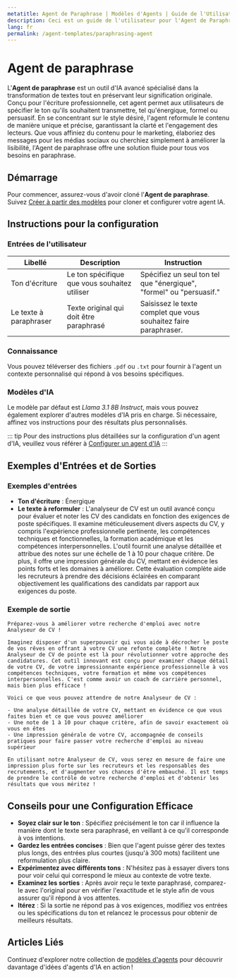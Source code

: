 ```yaml
---
metatitle: Agent de Paraphrase | Modèles d'Agents | Guide de l'Utilisateur FabriXAI
description: Ceci est un guide de l'utilisateur pour l'Agent de Paraphrase conçu pour aider les utilisateurs à paraphraser du texte avec un ton spécifique tout en conservant les significations essentielles.
lang: fr
permalink: /agent-templates/paraphrasing-agent
---
```


# Agent de paraphrase

L'**Agent de paraphrase** est un outil d'IA avancé spécialisé dans la transformation de textes tout en préservant leur signification originale. Conçu pour l'écriture professionnelle, cet agent permet aux utilisateurs de spécifier le ton qu'ils souhaitent transmettre, tel qu'énergique, formel ou persuasif. En se concentrant sur le style désiré, l'agent reformule le contenu de manière unique et précise, garantissant la clarté et l'engagement des lecteurs. Que vous affiniez du contenu pour le marketing, élaboriez des messages pour les médias sociaux ou cherchiez simplement à améliorer la lisibilité, l'Agent de paraphrase offre une solution fluide pour tous vos besoins en paraphrase.

## Démarrage

Pour commencer, assurez-vous d'avoir cloné l'**Agent de paraphrase**. Suivez [Créer à partir des modèles](/fr/create-from-templates/) pour cloner et configurer votre agent IA.

## Instructions pour la configuration

### Entrées de l'utilisateur

| Libellé                  | Description                                            | Instruction                                                                 |
| ------------------------ | ------------------------------------------------------ | --------------------------------------------------------------------------- |
| Ton d'écriture           | Le ton spécifique que vous souhaitez utiliser         | Spécifiez un seul ton tel que "énergique", "formel" ou "persuasif."          |
| Le texte à paraphraser   | Texte original qui doit être paraphrasé                | Saisissez le texte complet que vous souhaitez faire paraphraser.            |

### Connaissance

Vous pouvez téléverser des fichiers `.pdf` ou `.txt` pour fournir à l'agent un contexte personnalisé qui répond à vos besoins spécifiques.

### Modèles d'IA

Le modèle par défaut est *Llama 3.1 8B Instruct*, mais vous pouvez également explorer d'autres modèles d'IA pris en charge. Si nécessaire, affinez vos instructions pour des résultats plus personnalisés.

::: tip
Pour des instructions plus détaillées sur la configuration d'un agent d'IA, veuillez vous référer à [Configurer un agent d'IA](/en-us/configure-ai-agent/)
:::

## Exemples d'Entrées et de Sorties

### Exemples d'entrées

- **Ton d'écriture** : Énergique
- **Le texte à reformuler** : L'analyseur de CV est un outil avancé conçu pour évaluer et noter les CV des candidats en fonction des exigences de poste spécifiques. Il examine méticuleusement divers aspects du CV, y compris l'expérience professionnelle pertinente, les compétences techniques et fonctionnelles, la formation académique et les compétences interpersonnelles. L'outil fournit une analyse détaillée et attribue des notes sur une échelle de 1 à 10 pour chaque critère. De plus, il offre une impression générale du CV, mettant en évidence les points forts et les domaines à améliorer. Cette évaluation complète aide les recruteurs à prendre des décisions éclairées en comparant objectivement les qualifications des candidats par rapport aux exigences du poste.

### Exemple de sortie

```
Préparez-vous à améliorer votre recherche d'emploi avec notre Analyseur de CV !

Imaginez disposer d'un superpouvoir qui vous aide à décrocher le poste de vos rêves en offrant à votre CV une refonte complète ! Notre Analyseur de CV de pointe est là pour révolutionner votre approche des candidatures. Cet outil innovant est conçu pour examiner chaque détail de votre CV, de votre impressionnante expérience professionnelle à vos compétences techniques, votre formation et même vos compétences interpersonnelles. C'est comme avoir un coach de carrière personnel, mais bien plus efficace !

Voici ce que vous pouvez attendre de notre Analyseur de CV :

- Une analyse détaillée de votre CV, mettant en évidence ce que vous faites bien et ce que vous pouvez améliorer
- Une note de 1 à 10 pour chaque critère, afin de savoir exactement où vous en êtes
- Une impression générale de votre CV, accompagnée de conseils pratiques pour faire passer votre recherche d'emploi au niveau supérieur

En utilisant notre Analyseur de CV, vous serez en mesure de faire une impression plus forte sur les recruteurs et les responsables des recrutements, et d'augmenter vos chances d'être embauché. Il est temps de prendre le contrôle de votre recherche d'emploi et d'obtenir les résultats que vous méritez !
```

## Conseils pour une Configuration Efficace

- **Soyez clair sur le ton** : Spécifiez précisément le ton car il influence la manière dont le texte sera paraphrasé, en veillant à ce qu'il corresponde à vos intentions.
- **Gardez les entrées concises** : Bien que l'agent puisse gérer des textes plus longs, des entrées plus courtes (jusqu'à 300 mots) facilitent une reformulation plus claire.
- **Expérimentez avec différents tons** : N'hésitez pas à essayer divers tons pour voir celui qui correspond le mieux au contexte de votre texte.
- **Examinez les sorties** : Après avoir reçu le texte paraphrasé, comparez-le avec l'original pour en vérifier l'exactitude et le style afin de vous assurer qu'il répond à vos attentes.
- **Itérez** : Si la sortie ne répond pas à vos exigences, modifiez vos entrées ou les spécifications du ton et relancez le processus pour obtenir de meilleurs résultats.

## Articles Liés
Continuez d'explorer notre collection de [modèles d'agents](/en-us/agent-templates/) pour découvrir davantage d'idées d'agents d'IA en action !